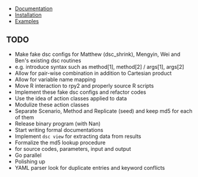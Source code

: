 *  [Documentation](./)
 *  [Installation](../src)
*  [Examples](../src/unit-tests/dsc-interface)

## TODO
*  Make fake dsc configs for Matthew (dsc_shrink), Mengyin, Wei and Ben's existing dsc routines
 *  e.g. introduce syntax such as method[1], method[2] / args[1], args[2]
 *  Allow for pair-wise combination in addition to Cartesian product
 *  Allow for variable name mapping
*  Move R interaction to rpy2 and properly source R scripts
*  Implement these fake dsc configs and refactor codes
 *  Use the idea of action classes applied to data
 *  Modulize these action classes
 *  Separate Scenario, Method and Replicate (seed) and keep md5 for each of them
*  Release binary program (with Nan)
*  Start writing formal documentations
*  Implement `dsc view` for extracting data from results
*  Formalize the md5 lookup procedure
 *  for source codes, parameters, input and output
*  Go parallel
*  Polishing up
 *  YAML parser look for duplicate entries and keyword conflicts
